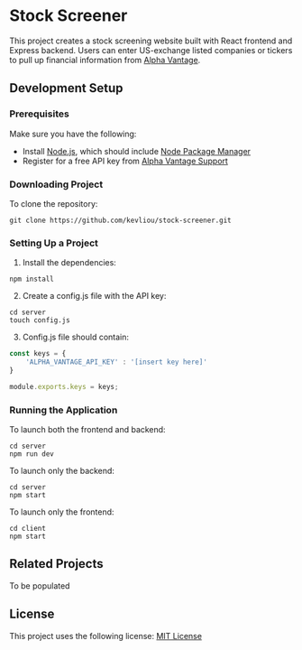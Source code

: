 # Stock Screener

This project creates a stock screening website built with React frontend and Express backend. Users can enter US-exchange listed companies or tickers to pull up financial information from [Alpha Vantage](https://www.alphavantage.co/).

## Development Setup

### Prerequisites

Make sure you have the following:
* Install [Node.js](https://nodejs.org/en/download/), which should include [Node Package Manager](https://www.npmjs.com/get-npm)
* Register for a free API key from [Alpha Vantage Support](https://www.alphavantage.co/support/#api-key)

### Downloading Project

To clone the repository:
```
git clone https://github.com/kevliou/stock-screener.git
```

### Setting Up a Project

1. Install the dependencies:
```
npm install
```

2. Create a config.js file with the API key:
```
cd server
touch config.js
```

3. Config.js file should contain:
``` javascript
const keys = {
    'ALPHA_VANTAGE_API_KEY' : '[insert key here]'
}

module.exports.keys = keys;
```

### Running the Application

To launch both the frontend and backend:
```
cd server
npm run dev
```

To launch only the backend:
```
cd server
npm start
```

To launch only the frontend:
```
cd client
npm start
```

## Related Projects

To be populated

## License

This project uses the following license: [MIT License](LICENSE.md)